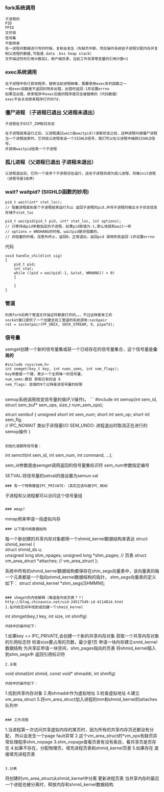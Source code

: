 ### fork系统调用
```
子进程的
PID
PPID
文件锁
信号集
不能继承
任一进程对数据进行写的时候，复制会发生（先缺页中断，然后操作系统给子进程分配内存并复制父进程的数据,可能是.data .bss heap stack）
文件描述符的引用计数加1，用户根目录，当前工作目录等变量的引用计数+1
```

### exec系统调用
```
在子进程中执行其他程序，替换当前进程映像，需要使用exec系列函数之一
一般exec函数是不返回的除非出错，出错时返回-1并设置errno
如果没出错，原来程序中exec后面的程序是完全被替换的（代码数据）
exec不会关闭原来程序打开的fd.
```

### 僵尸进程 （子进程已退出 父进程未退出）
```
子进程处于EXIT_ZOMBIE状态

在子进程结束运行之后，父进程通过wait或waitpid()读取状态之前，这种进程叫做僵尸进程
当一个进程结束时，它将给父进程发送一个SIGHLD信号，我们可以在父进程中捕获SIGHLD信号，
并调用waitpid结束一个子进程
```

### 孤儿进程（父进程已退出 子进程未退出）
```
父进程退出后，它的一个或多个子进程还在运行，这些子进程将成为孤儿进程，将被init进程（进程号是1收养）
```

### wait? waitpid? (SIGHLD函数的妙用)
```
pid_t wait(int* stat_loc); 
// 阻塞进程直到某个子进程结束运行为止 返回子进程的pid,并将子进程的推出关于状态信息存储于stat_loc

pid_t waitpid(pid_t pid, int* stat_loc, int options);
// 只等待由pid参数指定的子进程，如果pid取值为-1,那么他就和wait一样
// options = WNOHANG的时候，waitpid是非阻塞的，
// 非阻塞的时候，没意外终止，返回0，正常退出，返回pid 调用失败返回-1并设置errno
```
代码
```
void handle_child(int sig)
{
    pid_t pid;
    int stat;
    while ((pid = waitpid(-1, &stat, WNHANG)) > 0)
    {
    
    }
}
```

### 管道
```
利用fork后两个管道文件描述符都是打开的。。。不过这种是单工的
socket接口提供了一个创建全双工管道的系统调用:sockpair
ret = socketpair(PF_UNIX, SOCK_STREAM, 0, pipefd);
```

### 信号量
semget创建一个新的信号量集或获一个已经存在的信号量集合，这个信号量是**全局的**
```
#include <sys/sem.h>
int semget(key_t key, int nums_sems, int sem_flags);
key参数是一个键，表示一个全局唯一的信号量，
num_sems:数目 获取已有的话 0
sem_flags: 低端的9个比特是该信号量的权限
```
<br>
semop系统调用改变信号量的值(P,V操作)。
```
#include<sys/sem.h>
int semop(int sem_id, struct sem_buf* sem_ops, size_t num_sem_ops);

struct sembuf
{
    unsigned short int sem_num;
    short int sem_op; 
    short int sem_flg;  
    // IPC_NOWAIT 类似于非阻塞I/O SEM_UNDO: 进程退出时取消正在进行的semop操作
}
```

初始化或删除信号量：
```
int semctl(int sem_id, int sem_num, int command, ...);

sem_id参数是由semget调用返回的信号量集标识符
sem_num参数指定编号

SETVAL:将信号量的setval的值设置为semun.val

```
### 有一个特殊键值IPC_PRIVATE:（其实应该叫做IPC_NEW）
```
子进程和父进程都可以访问这个信号量组
```

### mmap?
```
mmap用来申请一段虚拟内存
```
### 以下是内核数据结构
```
每一个新创建的共享内存对象都用一个shmid_kernel数据结构来表达
struct shmid_kernel
{    
   struct shmid_ds u;        
   unsigned long shm_npages; 
   unsigned long *shm_pages;    // 页表
   struct vm_area_struct *attaches; // vm_area_struct
 };
 
系统中所有的shmid_kernel数据结构都保存在shm_segs向量表中，该向量表的每一个元素都是一个指向shmid_kernel数据结构的指针。
shm_segs向量表的定义如下：
struct shmid_kernel *shm_segs[SHMMNI];
```

### shmget的内核解释（难道是内核页表？？）
http://blog.chinaunix.net/uid-24517549-id-4114814.html
1.在内核空间中找到或创建一个shmid_kernel
```
int shmget(key_t key, int size, int shmflg)
```
内核中的操作如下:
```
1.如果key == IPC_PRIVATE,会创建一个新的共享内存对象
获取一个共享内存对象的引用标志符
检查size要占用的页数，最少是1页
申请一块内存建立smid_kernel数据结构
为共享区申请一块空间，shm_pages指向的页表
将shmid_kernel插入到shm_segs中
返回引用标识符
```
2.关联
```
void shmat(int shmid, const void* shmaddr, int shmflg)
```
内核中的操作如下：
```
1.找到共享内存对象
2.用shmaddr作为虚拟地址
3.检查虚拟地址
4.建立vm_area_struct
5.将vm_area_struct加入进程的mm和shmid_kernel的attaches队列中
```

### 工作流程
```
1.当进程第一次访问共享虚拟内存的某页时，因为所有的共享内存页还都没有分配，
所以会发生一个page fault异常
2.这个vm_area_struct的*vm_ops有缺页异常处理程序shm_nopage
3.shm_nopage查看页表有没有条目，看共享页是否存在
4.如果不存在，分配物理页，填充进程页表和shmid_kernel页表
5.如果存在 直接填充进程页表
```

3.分离
```
将创建的vm_area_struct从shmid_kernel中分离
更新进程页表
当共享内存的最后一个进程也被分离时，释放内存和shmid_kernel数据结构
```
